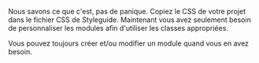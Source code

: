 Nous savons ce que c'est, pas de panique. Copiez le CSS de votre projet dans le fichier CSS de Styleguide. Maintenant vous avez seulement besoin de personnaliser les modules afin d'utiliser les classes appropriées.

Vous pouvez toujours créer et/ou modifier un module quand vous en avez besoin.